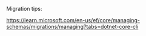 ﻿Migration tips:

https://learn.microsoft.com/en-us/ef/core/managing-schemas/migrations/managing?tabs=dotnet-core-cli
